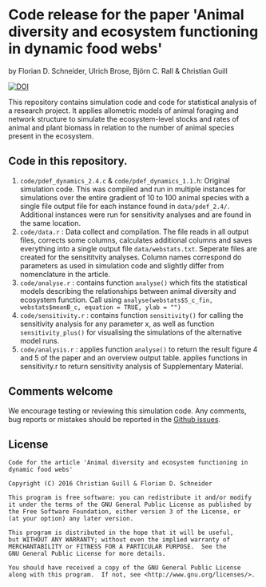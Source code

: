Code release for the paper 'Animal diversity and ecosystem functioning in dynamic food webs'
===========================================================================================

by Florian D. Schneider, Ulrich Brose, Björn C. Rall & Christian Guill

[![DOI](https://zenodo.org/badge/doi/10.5281/zenodo.58183.svg)](http://dx.doi.org/10.5281/zenodo.58183)

This repository contains simulation code and code for statistical analysis of a research project. It applies allometric models of animal foraging and network structure to simulate the ecosystem-level stocks and rates of animal and plant biomass in relation to the number of animal species present in the ecosystem. 

## Code in this repository.

1. `code/pdef_dynamics_2.4.c` & `code/pdef_dynamics_1.1.h`: Original simulation code. This was compiled and run in multiple instances for simulations over the entire gradient of 10 to 100 animal species with a single file output file for each instance found in `data/pdef_2.4/`. Additional instances were run for sensitivity analyses and are found in the same location. 
2. `code/data.r` : Data collect and compilation. The file reads in all output files, corrects some columns, calculates additional columns and saves everything into a single output file `data/webstats.txt`. Seperate files are created for the sensititvity analyses. Column names correspond do parameters as used in simulation code and slightly differ from nomenclature in the article.
3. `code/analyse.r` : contains function `analyse()` which fits the statistical models describing the relationships between animal diversity and ecosystem function. Call using `analyse(webstats$S_c_fin, webstats$meanB_c, equation = TRUE, ylab = "")`
4. `code/sensitivity.r` : contains function `sensitivity()` for calling the sensitivity analysis for any parameter x, as well as function `sensitivity_plus()` for visualising the simulations of the alternative model runs. 
4. `code/analysis.r` : applies function `analyse()` to return the result figure 4 and 5 of the paper and an overview output table. applies functions in sensitivity.r to return sensitivity analysis of Supplementary Material. 

## Comments welcome

We encourage testing or reviewing this simulation code. Any comments, bug reports or mistakes should be reported in the [Github issues](https://github.com/fdschneider/schneider_et_al_2016_animaldiversity/issues).

## License

    Code for the article 'Animal diversity and ecosystem functioning in dynamic food webs'

    Copyright (C) 2016 Christian Guill & Florian D. Schneider

    This program is free software: you can redistribute it and/or modify
    it under the terms of the GNU General Public License as published by
    the Free Software Foundation, either version 3 of the License, or
    (at your option) any later version.

    This program is distributed in the hope that it will be useful,
    but WITHOUT ANY WARRANTY; without even the implied warranty of
    MERCHANTABILITY or FITNESS FOR A PARTICULAR PURPOSE.  See the
    GNU General Public License for more details.

    You should have received a copy of the GNU General Public License
    along with this program.  If not, see <http://www.gnu.org/licenses/>.
